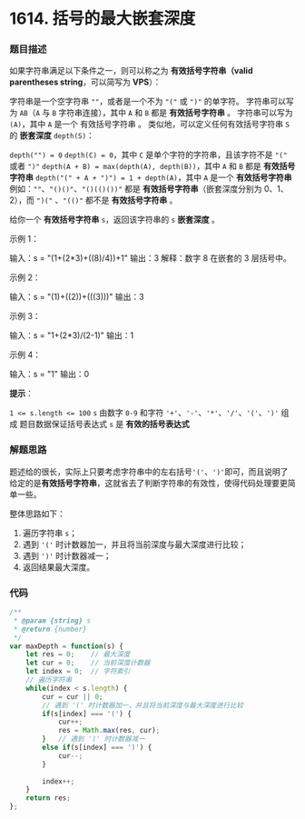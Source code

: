 # 1614. 括号的最大嵌套深度

### 题目描述

如果字符串满足以下条件之一，则可以称之为 **有效括号字符串（valid parentheses string**，可以简写为 **VPS**）：

字符串是一个空字符串 `""`，或者是一个不为 `"("` 或 `")"` 的单字符。
字符串可以写为 `AB`（`A` 与 `B` 字符串连接），其中 `A` 和 `B` 都是 **有效括号字符串** 。
字符串可以写为 `(A)`，其中 `A` 是一个 有效括号字符串 。
类似地，可以定义任何有效括号字符串 `S` 的 **嵌套深度** `depth(S)`：

`depth("") = 0`
`depth(C) = 0`，其中 `C` 是单个字符的字符串，且该字符不是 `"("` 或者 `")"`
`depth(A + B) = max(depth(A), depth(B))`，其中 `A` 和 `B` 都是 **有效括号字符串**
`depth("(" + A + ")") = 1 + depth(A)`，其中 `A` 是一个 **有效括号字符串**
例如：`""`、`"()()"`、`"()(()())"` 都是 **有效括号字符串**（嵌套深度分别为 0、1、2），而 `")("` 、`"(()"` 都不是 **有效括号字符串** 。

给你一个 **有效括号字符串** `s`，返回该字符串的 `s` **嵌套深度** 。

 

示例 1：

输入：s = "(1+(2*3)+((8)/4))+1"
输出：3
解释：数字 8 在嵌套的 3 层括号中。

示例 2：

输入：s = "(1)+((2))+(((3)))"
输出：3

示例 3：

输入：s = "1+(2*3)/(2-1)"
输出：1

示例 4：

输入：s = "1"
输出：0

**提示**：

`1 <= s.length <= 100`
`s` 由数字 `0-9` 和字符 `'+'`、`'-'`、`'*'`、`'/'`、`'('`、`')'` 组成
题目数据保证括号表达式 `s` 是 **有效的括号表达式**



### 解题思路

题述给的很长，实际上只要考虑字符串中的左右括号`'('`、`')'`即可，而且说明了给定的是**有效括号字符串**，这就省去了判断字符串的有效性，使得代码处理要更简单一些。

整体思路如下：

1. 遍历字符串 `s`；
2. 遇到 `'('` 时计数器加一，并且将当前深度与最大深度进行比较；
3. 遇到 `')'` 时计数器减一；
4. 返回结果最大深度。



### 代码

```js
/**
 * @param {string} s
 * @return {number}
 */
var maxDepth = function(s) {
    let res = 0;	// 最大深度
    let cur = 0;	// 当前深度计数器
    let index = 0;  // 字符索引
    // 遍历字符串
    while(index < s.length) {
        cur = cur || 0;
        // 遇到 '(' 时计数器加一，并且将当前深度与最大深度进行比较
        if(s[index] === '(') {
            cur++;
            res = Math.max(res, cur);
        }	// 遇到 ')' 时计数器减一 
        else if(s[index] === ')') {
            cur--;
        }
        
        index++;
    }
    return res;
};
```

